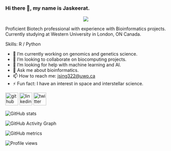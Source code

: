 ### Hi there 👋, my name is Jaskeerat. 
<div style="text-align: center"><img src="https://i.pinimg.com/originals/a5/43/7f/a5437f22ad3513ede0be361dd4c648ca.gif" /></div>

Proficient Biotech professional with experience with Bioinformatics projects. Currently studying at Western University in London, ON Canada. 

Skills: R / Python 

- 🔭 I’m currently working on genomics and genetics science.  
- 👯 I’m looking to collaborate on biocomputing projects. 
- 🤔 I’m looking for help with machine learning and AI. 
- 💬 Ask me about bioinformatics. 
- 📫 How to reach me: jsing322@uwo.ca 
- ⚡ Fun fact: I have an interest in space and interstellar science.  


[<img src='https://cdn.jsdelivr.net/npm/simple-icons@3.0.1/icons/github.svg' alt='github' height='40'>](https://github.com/geneiousj)  [<img src='https://cdn.jsdelivr.net/npm/simple-icons@3.0.1/icons/linkedin.svg' alt='linkedin' height='40'>](https://www.linkedin.com/in/jaskeeratsingh2000/)  [<img src='https://cdn.jsdelivr.net/npm/simple-icons@3.0.1/icons/twitter.svg' alt='twitter' height='40'>](https://twitter.com/jaskeerats2000)  

![GitHub stats](https://github-readme-stats.vercel.app/api?username=geneiousj&show_icons=true)  

![GitHub Activity Graph](https://activity-graph.herokuapp.com/graph?username=geneiousj)  

![GitHub metrics](https://metrics.lecoq.io/geneiousj)  

![Profile views](https://gpvc.arturio.dev/geneiousj)  
